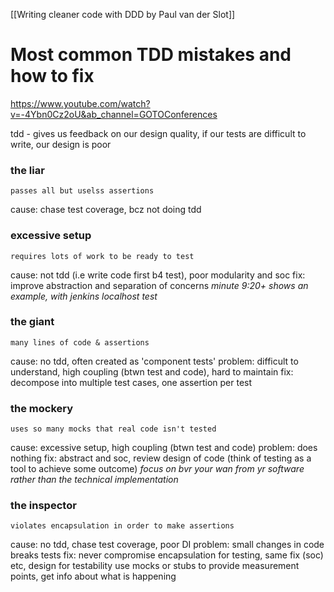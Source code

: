 [[Writing cleaner code with DDD by Paul van der Slot]]

# Most common TDD mistakes and how to fix
https://www.youtube.com/watch?v=-4Ybn0Cz2oU&ab_channel=GOTOConferences

tdd - gives us feedback on our design quality, if our tests are difficult to write, our design is poor

### the liar
	passes all but uselss assertions
cause: chase test coverage, bcz not doing tdd

### excessive setup
	requires lots of work to be ready to test
cause: not tdd (i.e write code first b4 test), poor modularity and soc
fix: improve abstraction and separation of concerns
*minute 9:20+ shows an example, with jenkins localhost test*

### the giant
	many lines of code & assertions
cause: no tdd, often created as 'component tests'
problem: difficult to understand, high coupling (btwn test and code), hard to maintain
fix: decompose into multiple test cases, one assertion per test

### the mockery
	uses so many mocks that real code isn't tested
cause: excessive setup, high coupling (btwn test and code)
problem: does nothing
fix: abstract and soc, review design of code (think of testing as a tool to achieve some outcome)
*focus on bvr your wan from yr software rather than the technical implementation*

### the inspector
	violates encapsulation in order to make assertions
cause: no tdd, chase test coverage, poor DI
problem: small changes in code breaks tests
fix: never compromise encapsulation for testing, same fix (soc) etc, design for testability
use mocks or stubs to provide measurement points, get info about what is happening
